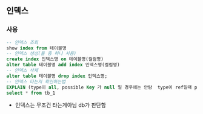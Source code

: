 ## 인덱스
### 사용
````sql
-- 인덱스 조회
show index from 테이블명
-- 인덱스 생성(둘 중 하나 사용)
create index 인덱스명 on 테이블명(컬럼명)
alter table 테이블명 add index 인덱스명(컬럼명)
-- 인덱스 삭제
alter table 테이블명 drop index 인덱스명;
-- 인덱스 타는지 확인하는법
EXPLAIN (type이 all, possible Key 가 null 일 경우에는 안탐  type이 ref일때 possible_key를 보쟈)
select * from tb_1
````
 - 인덱스는 무조건 타는게아님 db가 판단함

